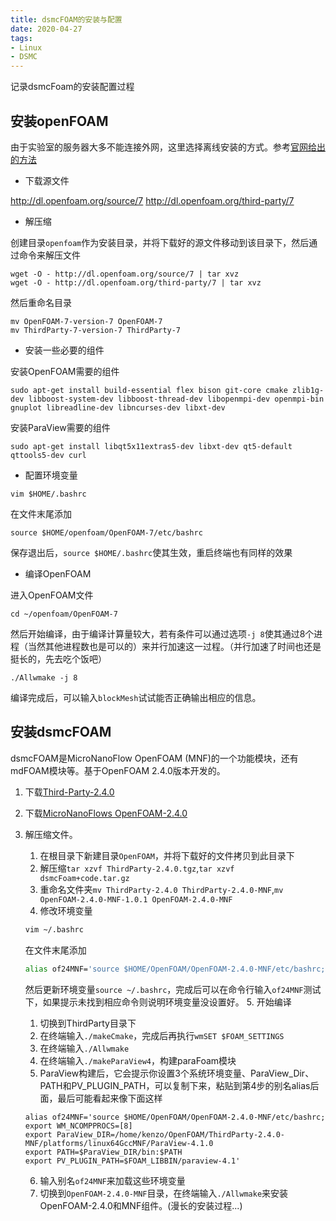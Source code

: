 ```yaml
---
title: dsmcFOAM的安装与配置
date: 2020-04-27
tags: 
- Linux
- DSMC
---
```


记录dsmcFoam的安装配置过程<!--more-->

## 安装openFOAM

由于实验室的服务器大多不能连接外网，这里选择离线安装的方式。参考[官网给出的方法](https://openfoam.org/download/7-source/)

- 下载源文件

<http://dl.openfoam.org/source/7>
<http://dl.openfoam.org/third-party/7>

- 解压缩

创建目录`openfoam`作为安装目录，并将下载好的源文件移动到该目录下，然后通过命令来解压文件

```shell
wget -O - http://dl.openfoam.org/source/7 | tar xvz
wget -O - http://dl.openfoam.org/third-party/7 | tar xvz
```

然后重命名目录

```shell
mv OpenFOAM-7-version-7 OpenFOAM-7
mv ThirdParty-7-version-7 ThirdParty-7
```

- 安装一些必要的组件

安装OpenFOAM需要的组件

```shell
sudo apt-get install build-essential flex bison git-core cmake zlib1g-dev libboost-system-dev libboost-thread-dev libopenmpi-dev openmpi-bin gnuplot libreadline-dev libncurses-dev libxt-dev
```

安装ParaView需要的组件

```shell
sudo apt-get install libqt5x11extras5-dev libxt-dev qt5-default qttools5-dev curl
```

- 配置环境变量

```shell
vim $HOME/.bashrc
```

在文件末尾添加

```shell
source $HOME/openfoam/OpenFOAM-7/etc/bashrc
```

保存退出后，`source $HOME/.bashrc`使其生效，重启终端也有同样的效果

- 编译OpenFOAM

进入OpenFOAM文件

```shell
cd ~/openfoam/OpenFOAM-7
```

然后开始编译，由于编译计算量较大，若有条件可以通过选项`-j 8`使其通过8个进程（当然其他进程数也是可以的）来并行加速这一过程。（并行加速了时间也还是挺长的，先去吃个饭吧）

```shell
./Allwmake -j 8
```

编译完成后，可以输入`blockMesh`试试能否正确输出相应的信息。

## 安装dsmcFOAM

dsmcFOAM是MicroNanoFlow OpenFOAM (MNF)的一个功能模块，还有mdFOAM模块等。基于OpenFOAM 2.4.0版本开发的。

1. 下载[Third-Party-2.4.0](http://downloads.sourceforge.net/foam/ThirdParty-2.4.0.tgz?use_mirror=mesh)
2. 下载[MicroNanoFlows OpenFOAM-2.4.0](https://github.com/MicroNanoFlows/OpenFOAM-2.4.0-MNF/archive/master.zip)
3. 解压缩文件。
   1. 在根目录下新建目录`OpenFOAM`，并将下载好的文件拷贝到此目录下
   2. 解压缩`tar xzvf ThirdParty-2.4.0.tgz`,`tar xzvf dsmcFoam+code.tar.gz`
   3. 重命名文件夹`mv ThirdParty-2.4.0 ThirdParty-2.4.0-MNF`,`mv OpenFOAM-2.4.0-MNF-1.0.1 OpenFOAM-2.4.0-MNF`
   4. 修改环境变量

   ```bash
   vim ~/.bashrc
   ```

   在文件末尾添加

   ```bash
   alias of24MNF='source $HOME/OpenFOAM/OpenFOAM-2.4.0-MNF/etc/bashrc; export WM_NCOMPPROCS=[8]'
   ```

   然后更新环境变量`source ~/.bashrc`，完成后可以在命令行输入`of24MNF`测试下，如果提示未找到相应命令则说明环境变量没设置好。
   5. 开始编译
      1. 切换到ThirdParty目录下
      2. 在终端输入`./makeCmake`，完成后再执行`wmSET $FOAM_SETTINGS`
      3. 在终端输入`./Allwmake`
      4. 在终端输入`./makeParaView4`，构建paraFoam模块
      5. ParaView构建后，它会提示你设置3个系统环境变量、ParaView_Dir、PATH和PV_PLUGIN_PATH，可以复制下来，粘贴到第4步的别名alias后面，最后可能看起来像下面这样

    ```bashrc
    alias of24MNF='source $HOME/OpenFOAM/OpenFOAM-2.4.0-MNF/etc/bashrc;
    export WM_NCOMPPROCS=[8]
    export ParaView_DIR=/home/kenzo/OpenFOAM/ThirdParty-2.4.0-MNF/platforms/linux64GccMNF/ParaView-4.1.0
    export PATH=$ParaView_DIR/bin:$PATH
    export PV_PLUGIN_PATH=$FOAM_LIBBIN/paraview-4.1'
   ```

      6. 输入别名`of24MNF`来加载这些环境变量
      7. 切换到`OpenFOAM-2.4.0-MNF`目录，在终端输入`./Allwmake`来安装OpenFOAM-2.4.0和MNF组件。(漫长的安装过程...)
